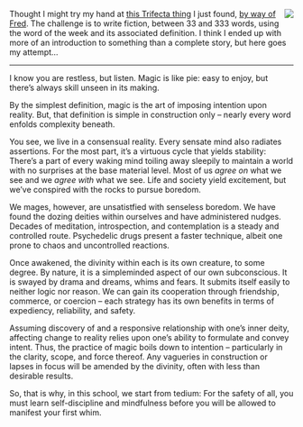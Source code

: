 <a style="display: block; float: right; margin: 0 0 0.25em 0.25em; border: 0" border="0" href="http://www.trifectawritingchallenge.blogspot.com" target="_blank"><img style="border: 0" src="http://i1132.photobucket.com/albums/m573/SeekingBlog/Picture11-1.png" /></a>Thought I might try my hand at [this Trifecta thing][1] I just found, [by way of Fred][2]. The challenge is to write fiction, between 33 and 333 words, using the word of the week and its associated definition. I think I ended up with more of an introduction to something than a complete story, but here goes my attempt&#8230;

<!--more-->

* * *

I know you are restless, but listen. Magic is like pie: easy to enjoy, but there&#8217;s always skill unseen in its making.

By the simplest definition, magic is the art of imposing intention upon reality. But, that definition is simple in construction only &#8211; nearly every word enfolds complexity beneath.

You see, we live in a consensual reality. Every sensate mind also radiates assertions. For the most part, it&#8217;s a virtuous cycle that yields stability: There&#8217;s a part of every waking mind toiling away sleepily to maintain a world with no surprises at the base material level. Most of us *agree on* what we see and we *agree with* what we see. Life and society yield excitement, but we&#8217;ve conspired with the rocks to pursue boredom.

We mages, however, are unsatistfied with senseless boredom. We have found the dozing deities within ourselves and have administered nudges. Decades of meditation, introspection, and contemplation is a steady and controlled route. Psychedelic drugs present a faster technique, albeit one prone to chaos and uncontrolled reactions.

Once awakened, the divinity within each is its own creature, to some degree. By nature, it is a simpleminded aspect of our own subconscious. It is swayed by drama and dreams, whims and fears. It submits itself easily to neither logic nor reason. We can gain its cooperation through friendship, commerce, or coercion &#8211; each strategy has its own benefits in terms of expediency, reliability, and safety.

Assuming discovery of and a responsive relationship with one&#8217;s inner deity, affecting change to reality relies upon one&#8217;s ability to formulate and convey intent. Thus, the practice of magic boils down to intention &#8211; particularly in the clarity, scope, and force thereof. Any vagueries in construction or lapses in focus will be amended by the divinity, often with less than desirable results.

So, that is why, in this school, we start from tedium: For the safety of all, you must learn self-discipline and mindfulness before you will be allowed to manifest your first whim.

 [1]: http://www.trifectawritingchallenge.com/2013/01/trifecta-week-fifty-nine.html
 [2]: http://fredericiana.com/2013/01/08/the-promise/